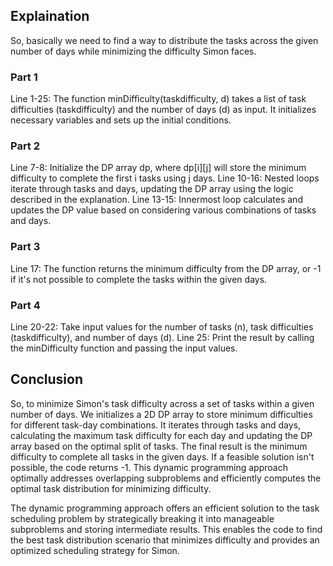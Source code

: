 ## Explaination

So, basically we need to find a way to distribute the tasks across the given number of days while minimizing the difficulty Simon faces. 

### Part 1
Line 1-25: The function minDifficulty(taskdifficulty, d) takes a list of task difficulties (taskdifficulty) and the number of days (d) as input. It initializes necessary variables and sets up the initial conditions.

### Part 2
Line 7-8: Initialize the DP array dp, where dp[i][j] will store the minimum difficulty to complete the first i tasks using j days.
Line 10-16: Nested loops iterate through tasks and days, updating the DP array using the logic described in the explanation.
Line 13-15: Innermost loop calculates and updates the DP value based on considering various combinations of tasks and days.

### Part 3
Line 17: The function returns the minimum difficulty from the DP array, or -1 if it's not possible to complete the tasks within the given days.

### Part 4
Line 20-22: Take input values for the number of tasks (n), task difficulties (taskdifficulty), and number of days (d).
Line 25: Print the result by calling the minDifficulty function and passing the input values.

## Conclusion

So, to minimize Simon's task difficulty across a set of tasks within a given number of days. We initializes a 2D DP array to store minimum difficulties for different task-day combinations. It iterates through tasks and days, calculating the maximum task difficulty for each day and updating the DP array based on the optimal split of tasks. The final result is the minimum difficulty to complete all tasks in the given days. If a feasible solution isn't possible, the code returns -1. This dynamic programming approach optimally addresses overlapping subproblems and efficiently computes the optimal task distribution for minimizing difficulty.

The dynamic programming approach offers an efficient solution to the task scheduling problem by strategically breaking it into manageable subproblems and storing intermediate results. This enables the code to find the best task distribution scenario that minimizes difficulty and provides an optimized scheduling strategy for Simon.
